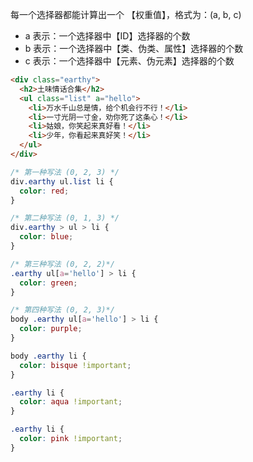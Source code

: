 每一个选择器都能计算出一个 【权重值】，格式为：(a, b, c)

- a 表示：一个选择器中【ID】选择器的个数
- b 表示：一个选择器中【类、伪类、属性】选择器的个数
- c 表示：一个选择器中【元素、伪元素】选择器的个数

```html
<div class="earthy">
  <h2>土味情话合集</h2>
  <ul class="list" a="hello">
    <li>万水千山总是情，给个机会行不行！</li>
    <li>一寸光阴一寸金，劝你死了这条心！</li>
    <li>姑娘，你笑起来真好看！</li>
    <li>少年，你看起来真好笑！</li>
  </ul>
</div>
```

```css
/* 第一种写法 (0, 2, 3) */
div.earthy ul.list li {
  color: red;
}

/* 第二种写法 (0, 1, 3) */
div.earthy > ul > li {
  color: blue;
}

/* 第三种写法 (0, 2, 2)*/
.earthy ul[a='hello'] > li {
  color: green;
}

/* 第四种写法 (0, 2, 3)*/
body .earthy ul[a='hello'] > li {
  color: purple;
}

body .earthy li {
  color: bisque !important;
}

.earthy li {
  color: aqua !important;
}

.earthy li {
  color: pink !important;
}
```
